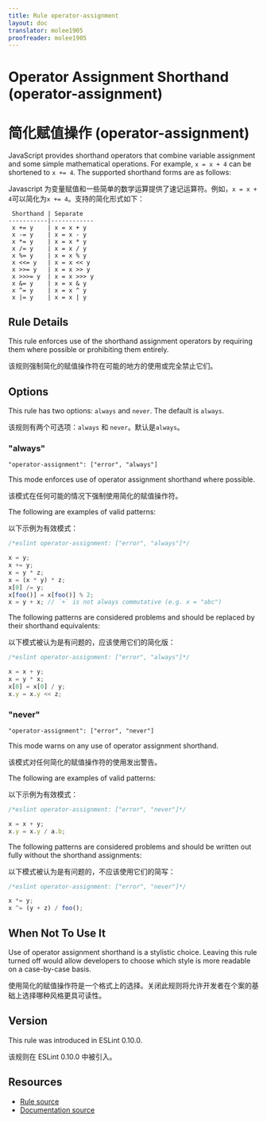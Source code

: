 ```yaml
---
title: Rule operator-assignment
layout: doc
translator: molee1905
proofreader: molee1905
---
```

<!-- Note: No pull requests accepted for this file. See README.md in the root directory for details. -->

# Operator Assignment Shorthand (operator-assignment)

# 简化赋值操作 (operator-assignment)

JavaScript provides shorthand operators that combine variable assignment and some simple mathematical operations. For example, `x = x + 4` can be shortened to `x += 4`. The supported shorthand forms are as follows:

Javascript 为变量赋值和一些简单的数学运算提供了速记运算符。例如，`x = x + 4`可以简化为`x += 4`。支持的简化形式如下：

```text
 Shorthand | Separate
-----------|------------
 x += y    | x = x + y
 x -= y    | x = x - y
 x *= y    | x = x * y
 x /= y    | x = x / y
 x %= y    | x = x % y
 x <<= y   | x = x << y
 x >>= y   | x = x >> y
 x >>>= y  | x = x >>> y
 x &= y    | x = x & y
 x ^= y    | x = x ^ y
 x |= y    | x = x | y
```

## Rule Details

This rule enforces use of the shorthand assignment operators by requiring them where possible or prohibiting them entirely.

该规则强制简化的赋值操作符在可能的地方的使用或完全禁止它们。

## Options

This rule has two options: `always` and `never`. The default is `always`.

该规则有两个可选项：`always` 和 `never`。默认是`always`。

### "always"

`"operator-assignment": ["error", "always"]`

This mode enforces use of operator assignment shorthand where possible.

该模式在任何可能的情况下强制使用简化的赋值操作符。

The following are examples of valid patterns:

以下示例为有效模式：

```js
/*eslint operator-assignment: ["error", "always"]*/

x = y;
x += y;
x = y * z;
x = (x * y) * z;
x[0] /= y;
x[foo()] = x[foo()] % 2;
x = y + x; // `+` is not always commutative (e.g. x = "abc")
```

The following patterns are considered problems and should be replaced by their shorthand equivalents:

以下模式被认为是有问题的，应该使用它们的简化版：

```js
/*eslint operator-assignment: ["error", "always"]*/

x = x + y;
x = y * x;
x[0] = x[0] / y;
x.y = x.y << z;
```

### "never"

`"operator-assignment": ["error", "never"]`

This mode warns on any use of operator assignment shorthand.

该模式对任何简化的赋值操作符的使用发出警告。

The following are examples of valid patterns:

以下示例为有效模式：

```js
/*eslint operator-assignment: ["error", "never"]*/

x = x + y;
x.y = x.y / a.b;
```

The following patterns are considered problems and should be written out fully without the shorthand assignments:

以下模式被认为是有问题的，不应该使用它们的简写：

```js
/*eslint operator-assignment: ["error", "never"]*/

x *= y;
x ^= (y + z) / foo();
```

## When Not To Use It

Use of operator assignment shorthand is a stylistic choice. Leaving this rule turned off would allow developers to choose which style is more readable on a case-by-case basis.

使用简化的赋值操作符是一个格式上的选择。关闭此规则将允许开发者在个案的基础上选择哪种风格更具可读性。

## Version

This rule was introduced in ESLint 0.10.0.

该规则在 ESLint 0.10.0 中被引入。

## Resources

* [Rule source](https://github.com/eslint/eslint/tree/master/lib/rules/operator-assignment.js)
* [Documentation source](https://github.com/eslint/eslint/tree/master/docs/rules/operator-assignment.md)
